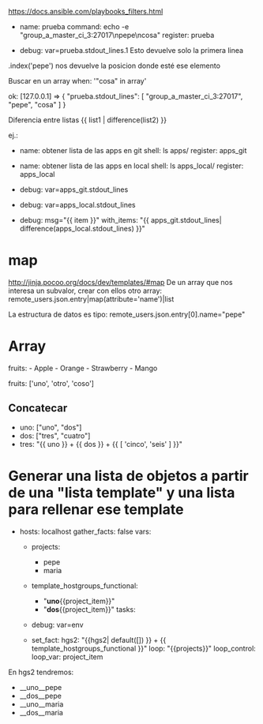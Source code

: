 https://docs.ansible.com/playbooks_filters.html

  - name: prueba
    command: echo -e "group_a_master_ci_3:27017\npepe\ncosa"
    register: prueba

  - debug: var=prueba.stdout_lines.1
Esto devuelve solo la primera linea

.index('pepe') nos devuelve la posicion donde esté ese elemento


Buscar en un array
when: '"cosa" in array'




ok: [127.0.0.1] => {
    "prueba.stdout_lines": [
        "group_a_master_ci_3:27017", 
        "pepe", 
        "cosa"
    ]
}



Diferencia entre listas
{{ list1 | difference(list2) }}

ej.:

  - name: obtener lista de las apps en git
    shell: ls apps/
    register: apps_git

  - name: obtener lista de las apps en local
    shell: ls apps_local/
    register: apps_local

  - debug: var=apps_git.stdout_lines
  - debug: var=apps_local.stdout_lines
  - debug: msg="{{ item }}"
    with_items: "{{ apps_git.stdout_lines| difference(apps_local.stdout_lines) }}"



# map
http://jinja.pocoo.org/docs/dev/templates/#map
De un array que nos interesa un subvalor, crear con ellos otro array:
remote_users.json.entry|map(attribute='name')|list

La estructura de datos es tipo:
remote_users.json.entry[0].name="pepe"


# Array
fruits:
    - Apple
    - Orange
    - Strawberry
    - Mango

fruits: ['uno', 'otro', 'coso']


## Concatecar
 - uno: ["uno", "dos"]
 - dos: ["tres", "cuatro"]
 - tres: "{{ uno }} + {{ dos }} + {{ [ 'cinco', 'seis' ] }}"


# Generar una lista de objetos a partir de una "lista template" y una lista para rellenar ese template
- hosts: localhost
  gather_facts: false
  vars:
    - projects:
      - pepe
      - maria
    - template_hostgroups_functional:
      - "__uno__{{project_item}}"
      - "__dos__{{project_item}}"
  tasks:
    - debug: var=env

    - set_fact:
        hgs2: "{{hgs2| default([]) }} + {{ template_hostgroups_functional }}"
      loop: "{{projects}}"
      loop_control:
        loop_var: project_item

En hgs2 tendremos:
 - __uno__pepe
 - __dos__pepe
 - __uno__maria
 - __dos__maria
